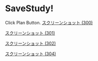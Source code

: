 # SaveStudy!


Click Plan Button.
[スクリーンショット (300)](https://user-images.githubusercontent.com/64859961/211692606-e2c5391d-dd5d-45d5-818c-980c099fa2cf.png)

[スクリーンショット (301)](https://user-images.githubusercontent.com/64859961/211692609-31dda601-7dc7-4930-9766-0a1a19afb22a.png)

[スクリーンショット (302)](https://user-images.githubusercontent.com/64859961/211692611-5619ad6b-4da4-4b15-8f13-b7262e600972.png)

[スクリーンショット (304)](https://user-images.githubusercontent.com/64859961/211692612-2abe4cf3-a840-4144-9ba9-b703501366c5.png)

